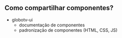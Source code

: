 ## Como compartilhar componentes?

- globotv-ui
  - documentação de componentes
  - padronização de componentes (HTML, CSS, JS)
